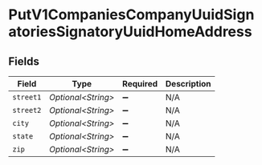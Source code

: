 # PutV1CompaniesCompanyUuidSignatoriesSignatoryUuidHomeAddress


## Fields

| Field               | Type                | Required            | Description         |
| ------------------- | ------------------- | ------------------- | ------------------- |
| `street1`           | *Optional\<String>* | :heavy_minus_sign:  | N/A                 |
| `street2`           | *Optional\<String>* | :heavy_minus_sign:  | N/A                 |
| `city`              | *Optional\<String>* | :heavy_minus_sign:  | N/A                 |
| `state`             | *Optional\<String>* | :heavy_minus_sign:  | N/A                 |
| `zip`               | *Optional\<String>* | :heavy_minus_sign:  | N/A                 |